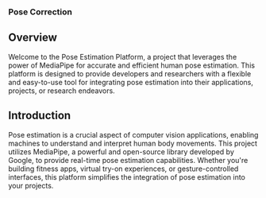 ### Pose Correction

## Overview
Welcome to the Pose Estimation Platform, a project that leverages the power of MediaPipe for accurate and efficient human pose estimation. This platform is designed to provide developers and researchers with a flexible and easy-to-use tool for integrating pose estimation into their applications, projects, or research endeavors.

## Introduction
Pose estimation is a crucial aspect of computer vision applications, enabling machines to understand and interpret human body movements. This project utilizes MediaPipe, a powerful and open-source library developed by Google, to provide real-time pose estimation capabilities. Whether you're building fitness apps, virtual try-on experiences, or gesture-controlled interfaces, this platform simplifies the integration of pose estimation into your projects.
